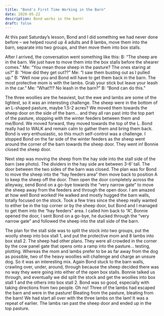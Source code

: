 ```yaml
---
title: "Bond's First Time Working in the Barn"
date: 2020-05-22
description: Bond works in the barn!
draft: false
---
```


At this past Saturday’s lesson, Bond and I did something we had never done before – we helped round up 4 adults and 8 lambs, move them into the barn, separate into two groups, and then move them into box stalls.

After I arrived, the conversation went something like this:
B: “The sheep are in the barn. We just have to move them into the box stalls before the shearer comes.”
Me: “You mean those sheep in the pasture? The ones staring at us?”
B: “How did they get out??”
Me: “I saw them busting out as I pulled up.”
B: “Well now you and Bond will have to get them back in the barn. The most protective mom is with the lambs. Grab your stick but leave your leash in the car.”
Me: “What?!? No leash in the barn?”
B: “Bond can do this.”

The three woollies are the heaviest, but the ewe and lambs are some of the lightest, so it was an interesting challenge. The sheep were in the bottom of an L-shaped pasture, maybe 1.5-2 acres? We moved them towards the sheep door on the side of the barn… and they all ran past into the top part of the pasture, stopping with the winter feeders between them and me/Bond. We moved forward, they moved towards the top of the L. Bond really had to WALK and remain calm to gather them and bring them back. Bond is very enthusiastic, so this much self-control was a challenge.  I stopped Bond on the far side of the winter feeders as the sheep went around the corner of the barn towards the sheep door. They went in! Bonnie closed the sheep door.

Next step was moving the sheep from the hay side into the stall side of the barn (see photo).  The dividers in the hay side are between 3-6’ tall. The door between the two sides of the barn was closed. The plan was for Bond to move the sheep into the “hay feeders area” then move back to position A to keep the sheep off the door. Then open the door completely across the alleyway, send Bond on a go-bye towards the “very narrow gate” to move the sheep away from the feeders and through the open door. I am amazed at how well Bond worked! He walked and mostly hugged the barn walls, totally focused on the stock. Took a few tries since the sheep really wanted to either be in the top corner or by the sheep door, but Bond and I managed to get them into the “hay feeders” area. I called him back to “A”, Bonnie opened the door, I sent Bond on a go-bye, he ducked through the “very narrow gate” and followed the sheep into the stall side of the barn.    

The plan for the stall side was to split the stock into two groups, put the woolly sheep into box stall 1, and put the protective mom and 8 lambs into box stall 2. The sheep had other plans. They were all crowded in the corner by the cow panel gate that opens onto a ramp into the pasture… testing, plotting. Whereas the mom and lambs prefer to be as far away from the dog as possible, two of the heavy woollies will challenge and charge an unsure dog. So it was an interesting mix. Again Bond stuck to the barn walls, crawling over, under, around, through because the sheep decided there was no way they were going into either of the open box stalls. Bonnie talked us through, and eventually we did split the stock and get the woollies into box stall 1 and the others into box stall 2. Bond was so good, especially with taking directions from two people. Oh no! Three of the lambs had escaped the barn and were in the pasture! Bleating from the pasture, bleating from the barn!  We had start all over with the three lambs on the lam! It was a repeat of earlier. The lambs ran past the sheep door and ended up in the top pasture.

